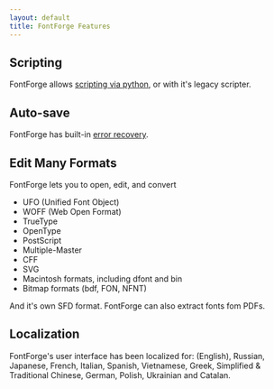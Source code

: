 ```yaml
---
layout: default
title: FontForge Features
---
```



Scripting
---------

FontForge allows [scripting via python](http://dmtr.org/ff.php), or with it's legacy scripter.

Auto-save
---------

FontForge has built-in [error recovery](errrecovery.html).


Edit Many Formats
-----------------

FontForge lets you to open, edit, and convert

-   UFO (Unified Font Object)
-   WOFF (Web Open Format)
-   TrueType
-   OpenType
-   PostScript
-   Multiple-Master
-   CFF
-   SVG 
-   Macintosh formats, including dfont and bin
-   Bitmap formats (bdf, FON, NFNT)

And it's own SFD format. FontForge can also extract fonts fom PDFs.

Localization
------------

FontForge's user interface has been localized for: (English), Russian,
Japanese, French, Italian, Spanish, Vietnamese, Greek, Simplified &
Traditional Chinese, German, Polish, Ukrainian and Catalan.

